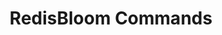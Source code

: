 ---
title: "RedisBloom Commands"
linkTitle: "Commands"
type: "commands"
weight: 10
menu:
  modules:
    weight: 10
---